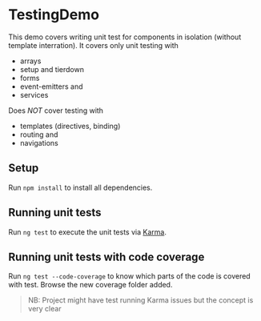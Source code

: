 # TestingDemo

This demo covers writing unit test for components in isolation (without template interration). It covers only unit testing with

- arrays
- setup and tierdown
- forms
- event-emitters and
- services

Does *NOT* cover testing with 

- templates (directives, binding)
- routing and
- navigations

## Setup

Run `npm install` to install all dependencies.

## Running unit tests

Run `ng test` to execute the unit tests via [Karma](https://karma-runner.github.io).

## Running unit tests with code coverage

Run `ng test --code-coverage` to know which parts of the code is covered with test. Browse the new coverage folder added.

> NB: Project might have test running Karma issues but the concept is very clear